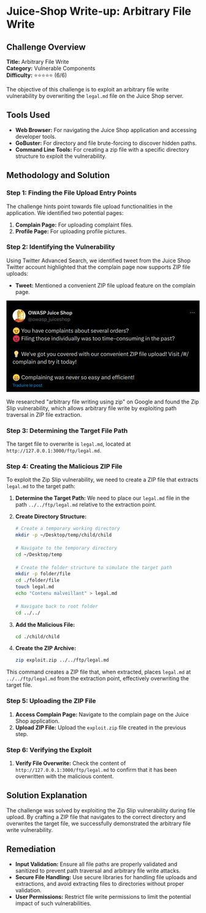 # Juice-Shop Write-up: Arbitrary File Write

## Challenge Overview
**Title:** Arbitrary File Write  
**Category:** Vulnerable Components  
**Difficulty:** ⭐⭐⭐⭐⭐ (6/6)  

The objective of this challenge is to exploit an arbitrary file write vulnerability by overwriting the `legal.md` file on the Juice Shop server.

## Tools Used
- **Web Browser:** For navigating the Juice Shop application and accessing developer tools.
- **GoBuster:** For directory and file brute-forcing to discover hidden paths.
- **Command Line Tools:** For creating a zip file with a specific directory structure to exploit the vulnerability.

## Methodology and Solution

### Step 1: Finding the File Upload Entry Points
The challenge hints point towards file upload functionalities in the application. We identified two potential pages:
1. **Complain Page:** For uploading complaint files.
2. **Profile Page:** For uploading profile pictures.

### Step 2: Identifying the Vulnerability
Using Twitter Advanced Search, we identified tweet from the Juice Shop Twitter account highlighted that the complain page now supports ZIP file uploads:
- **Tweet:** Mentioned a convenient ZIP file upload feature on the complain page.

<img src="../assets/difficulty6/arbitrary_file_write_1.png" alt="tweet" width="600px">
  
We researched "arbitrary file writing using zip" on Google and found the Zip Slip vulnerability, which allows arbitrary file write by exploiting path traversal in ZIP file extraction.

### Step 3: Determining the Target File Path
The target file to overwrite is `legal.md`, located at `http://127.0.0.1:3000/ftp/legal.md`.

### Step 4: Creating the Malicious ZIP File
To exploit the Zip Slip vulnerability, we need to create a ZIP file that extracts `legal.md` to the target path:
1. **Determine the Target Path:** We need to place our `legal.md` file in the path `../../ftp/legal.md` relative to the extraction point.

2. **Create Directory Structure:**
   ```bash
   # Create a temporary working directory
   mkdir -p ~/Desktop/temp/child/child
   
   # Navigate to the temporary directory
   cd ~/Desktop/temp
   
   # Create the folder structure to simulate the target path
   mkdir -p folder/file
   cd ./folder/file
   touch legal.md
   echo "Contenu malveillant" > legal.md

   # Navigate back to root folder 
   cd ../../
   ```

3. **Add the Malicious File:**
   ```bash
   cd ./child/child
   ```

4. **Create the ZIP Archive:**
   ```bash
   zip exploit.zip ../../ftp/legal.md
   ```

This command creates a ZIP file that, when extracted, places `legal.md` at `../../ftp/legal.md` from the extraction point, effectively overwriting the target file.

### Step 5: Uploading the ZIP File
1. **Access Complain Page:** Navigate to the complain page on the Juice Shop application.
2. **Upload ZIP File:** Upload the `exploit.zip` file created in the previous step.

### Step 6: Verifying the Exploit
1. **Verify File Overwrite:** Check the content of `http://127.0.0.1:3000/ftp/legal.md` to confirm that it has been overwritten with the malicious content.

## Solution Explanation
The challenge was solved by exploiting the Zip Slip vulnerability during file upload. By crafting a ZIP file that navigates to the correct directory and overwrites the target file, we successfully demonstrated the arbitrary file write vulnerability.

## Remediation
- **Input Validation:** Ensure all file paths are properly validated and sanitized to prevent path traversal and arbitrary file write attacks.
- **Secure File Handling:** Use secure libraries for handling file uploads and extractions, and avoid extracting files to directories without proper validation.
- **User Permissions:** Restrict file write permissions to limit the potential impact of such vulnerabilities.

